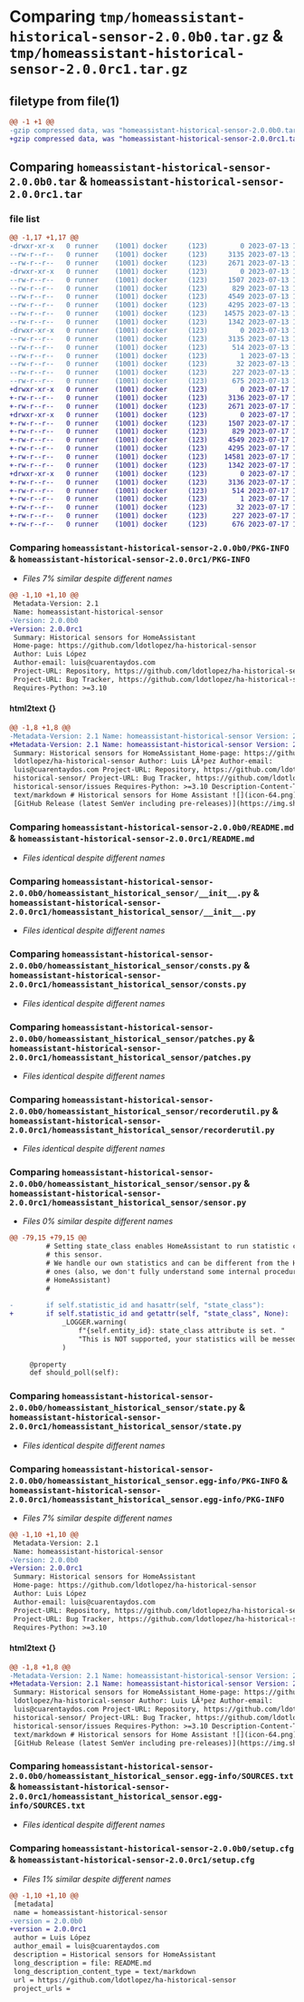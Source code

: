 # Comparing `tmp/homeassistant-historical-sensor-2.0.0b0.tar.gz` & `tmp/homeassistant-historical-sensor-2.0.0rc1.tar.gz`

## filetype from file(1)

```diff
@@ -1 +1 @@
-gzip compressed data, was "homeassistant-historical-sensor-2.0.0b0.tar", last modified: Thu Jul 13 17:04:54 2023, max compression
+gzip compressed data, was "homeassistant-historical-sensor-2.0.0rc1.tar", last modified: Mon Jul 17 15:31:58 2023, max compression
```

## Comparing `homeassistant-historical-sensor-2.0.0b0.tar` & `homeassistant-historical-sensor-2.0.0rc1.tar`

### file list

```diff
@@ -1,17 +1,17 @@
-drwxr-xr-x   0 runner    (1001) docker     (123)        0 2023-07-13 17:04:54.034500 homeassistant-historical-sensor-2.0.0b0/
--rw-r--r--   0 runner    (1001) docker     (123)     3135 2023-07-13 17:04:54.034500 homeassistant-historical-sensor-2.0.0b0/PKG-INFO
--rw-r--r--   0 runner    (1001) docker     (123)     2671 2023-07-13 17:04:42.000000 homeassistant-historical-sensor-2.0.0b0/README.md
-drwxr-xr-x   0 runner    (1001) docker     (123)        0 2023-07-13 17:04:54.034500 homeassistant-historical-sensor-2.0.0b0/homeassistant_historical_sensor/
--rw-r--r--   0 runner    (1001) docker     (123)     1507 2023-07-13 17:04:42.000000 homeassistant-historical-sensor-2.0.0b0/homeassistant_historical_sensor/__init__.py
--rw-r--r--   0 runner    (1001) docker     (123)      829 2023-07-13 17:04:42.000000 homeassistant-historical-sensor-2.0.0b0/homeassistant_historical_sensor/consts.py
--rw-r--r--   0 runner    (1001) docker     (123)     4549 2023-07-13 17:04:42.000000 homeassistant-historical-sensor-2.0.0b0/homeassistant_historical_sensor/patches.py
--rw-r--r--   0 runner    (1001) docker     (123)     4295 2023-07-13 17:04:42.000000 homeassistant-historical-sensor-2.0.0b0/homeassistant_historical_sensor/recorderutil.py
--rw-r--r--   0 runner    (1001) docker     (123)    14575 2023-07-13 17:04:42.000000 homeassistant-historical-sensor-2.0.0b0/homeassistant_historical_sensor/sensor.py
--rw-r--r--   0 runner    (1001) docker     (123)     1342 2023-07-13 17:04:42.000000 homeassistant-historical-sensor-2.0.0b0/homeassistant_historical_sensor/state.py
-drwxr-xr-x   0 runner    (1001) docker     (123)        0 2023-07-13 17:04:54.034500 homeassistant-historical-sensor-2.0.0b0/homeassistant_historical_sensor.egg-info/
--rw-r--r--   0 runner    (1001) docker     (123)     3135 2023-07-13 17:04:54.000000 homeassistant-historical-sensor-2.0.0b0/homeassistant_historical_sensor.egg-info/PKG-INFO
--rw-r--r--   0 runner    (1001) docker     (123)      514 2023-07-13 17:04:54.000000 homeassistant-historical-sensor-2.0.0b0/homeassistant_historical_sensor.egg-info/SOURCES.txt
--rw-r--r--   0 runner    (1001) docker     (123)        1 2023-07-13 17:04:54.000000 homeassistant-historical-sensor-2.0.0b0/homeassistant_historical_sensor.egg-info/dependency_links.txt
--rw-r--r--   0 runner    (1001) docker     (123)       32 2023-07-13 17:04:54.000000 homeassistant-historical-sensor-2.0.0b0/homeassistant_historical_sensor.egg-info/top_level.txt
--rw-r--r--   0 runner    (1001) docker     (123)      227 2023-07-13 17:04:42.000000 homeassistant-historical-sensor-2.0.0b0/pyproject.toml
--rw-r--r--   0 runner    (1001) docker     (123)      675 2023-07-13 17:04:54.034500 homeassistant-historical-sensor-2.0.0b0/setup.cfg
+drwxr-xr-x   0 runner    (1001) docker     (123)        0 2023-07-17 15:31:58.910909 homeassistant-historical-sensor-2.0.0rc1/
+-rw-r--r--   0 runner    (1001) docker     (123)     3136 2023-07-17 15:31:58.910909 homeassistant-historical-sensor-2.0.0rc1/PKG-INFO
+-rw-r--r--   0 runner    (1001) docker     (123)     2671 2023-07-17 15:31:47.000000 homeassistant-historical-sensor-2.0.0rc1/README.md
+drwxr-xr-x   0 runner    (1001) docker     (123)        0 2023-07-17 15:31:58.906909 homeassistant-historical-sensor-2.0.0rc1/homeassistant_historical_sensor/
+-rw-r--r--   0 runner    (1001) docker     (123)     1507 2023-07-17 15:31:47.000000 homeassistant-historical-sensor-2.0.0rc1/homeassistant_historical_sensor/__init__.py
+-rw-r--r--   0 runner    (1001) docker     (123)      829 2023-07-17 15:31:47.000000 homeassistant-historical-sensor-2.0.0rc1/homeassistant_historical_sensor/consts.py
+-rw-r--r--   0 runner    (1001) docker     (123)     4549 2023-07-17 15:31:47.000000 homeassistant-historical-sensor-2.0.0rc1/homeassistant_historical_sensor/patches.py
+-rw-r--r--   0 runner    (1001) docker     (123)     4295 2023-07-17 15:31:47.000000 homeassistant-historical-sensor-2.0.0rc1/homeassistant_historical_sensor/recorderutil.py
+-rw-r--r--   0 runner    (1001) docker     (123)    14581 2023-07-17 15:31:47.000000 homeassistant-historical-sensor-2.0.0rc1/homeassistant_historical_sensor/sensor.py
+-rw-r--r--   0 runner    (1001) docker     (123)     1342 2023-07-17 15:31:47.000000 homeassistant-historical-sensor-2.0.0rc1/homeassistant_historical_sensor/state.py
+drwxr-xr-x   0 runner    (1001) docker     (123)        0 2023-07-17 15:31:58.910909 homeassistant-historical-sensor-2.0.0rc1/homeassistant_historical_sensor.egg-info/
+-rw-r--r--   0 runner    (1001) docker     (123)     3136 2023-07-17 15:31:58.000000 homeassistant-historical-sensor-2.0.0rc1/homeassistant_historical_sensor.egg-info/PKG-INFO
+-rw-r--r--   0 runner    (1001) docker     (123)      514 2023-07-17 15:31:58.000000 homeassistant-historical-sensor-2.0.0rc1/homeassistant_historical_sensor.egg-info/SOURCES.txt
+-rw-r--r--   0 runner    (1001) docker     (123)        1 2023-07-17 15:31:58.000000 homeassistant-historical-sensor-2.0.0rc1/homeassistant_historical_sensor.egg-info/dependency_links.txt
+-rw-r--r--   0 runner    (1001) docker     (123)       32 2023-07-17 15:31:58.000000 homeassistant-historical-sensor-2.0.0rc1/homeassistant_historical_sensor.egg-info/top_level.txt
+-rw-r--r--   0 runner    (1001) docker     (123)      227 2023-07-17 15:31:47.000000 homeassistant-historical-sensor-2.0.0rc1/pyproject.toml
+-rw-r--r--   0 runner    (1001) docker     (123)      676 2023-07-17 15:31:58.910909 homeassistant-historical-sensor-2.0.0rc1/setup.cfg
```

### Comparing `homeassistant-historical-sensor-2.0.0b0/PKG-INFO` & `homeassistant-historical-sensor-2.0.0rc1/PKG-INFO`

 * *Files 7% similar despite different names*

```diff
@@ -1,10 +1,10 @@
 Metadata-Version: 2.1
 Name: homeassistant-historical-sensor
-Version: 2.0.0b0
+Version: 2.0.0rc1
 Summary: Historical sensors for HomeAssistant
 Home-page: https://github.com/ldotlopez/ha-historical-sensor
 Author: Luis López
 Author-email: luis@cuarentaydos.com
 Project-URL: Repository, https://github.com/ldotlopez/ha-historical-sensor/
 Project-URL: Bug Tracker, https://github.com/ldotlopez/ha-historical-sensor/issues
 Requires-Python: >=3.10
```

#### html2text {}

```diff
@@ -1,8 +1,8 @@
-Metadata-Version: 2.1 Name: homeassistant-historical-sensor Version: 2.0.0b0
+Metadata-Version: 2.1 Name: homeassistant-historical-sensor Version: 2.0.0rc1
 Summary: Historical sensors for HomeAssistant Home-page: https://github.com/
 ldotlopez/ha-historical-sensor Author: Luis LÃ³pez Author-email:
 luis@cuarentaydos.com Project-URL: Repository, https://github.com/ldotlopez/ha-
 historical-sensor/ Project-URL: Bug Tracker, https://github.com/ldotlopez/ha-
 historical-sensor/issues Requires-Python: >=3.10 Description-Content-Type:
 text/markdown # Historical sensors for Home Assistant ![](icon-64.png)  !
 [GitHub Release (latest SemVer including pre-releases)](https://img.shields.io/
```

### Comparing `homeassistant-historical-sensor-2.0.0b0/README.md` & `homeassistant-historical-sensor-2.0.0rc1/README.md`

 * *Files identical despite different names*

### Comparing `homeassistant-historical-sensor-2.0.0b0/homeassistant_historical_sensor/__init__.py` & `homeassistant-historical-sensor-2.0.0rc1/homeassistant_historical_sensor/__init__.py`

 * *Files identical despite different names*

### Comparing `homeassistant-historical-sensor-2.0.0b0/homeassistant_historical_sensor/consts.py` & `homeassistant-historical-sensor-2.0.0rc1/homeassistant_historical_sensor/consts.py`

 * *Files identical despite different names*

### Comparing `homeassistant-historical-sensor-2.0.0b0/homeassistant_historical_sensor/patches.py` & `homeassistant-historical-sensor-2.0.0rc1/homeassistant_historical_sensor/patches.py`

 * *Files identical despite different names*

### Comparing `homeassistant-historical-sensor-2.0.0b0/homeassistant_historical_sensor/recorderutil.py` & `homeassistant-historical-sensor-2.0.0rc1/homeassistant_historical_sensor/recorderutil.py`

 * *Files identical despite different names*

### Comparing `homeassistant-historical-sensor-2.0.0b0/homeassistant_historical_sensor/sensor.py` & `homeassistant-historical-sensor-2.0.0rc1/homeassistant_historical_sensor/sensor.py`

 * *Files 0% similar despite different names*

```diff
@@ -79,15 +79,15 @@
         # Setting state_class enables HomeAssistant to run statistic calculations on
         # this sensor.
         # We handle our own statistics and can be different from the Home Assisstant
         # ones (also, we don't fully understand some internal procedures of
         # HomeAssistant)
         #
 
-        if self.statistic_id and hasattr(self, "state_class"):
+        if self.statistic_id and getattr(self, "state_class", None):
             _LOGGER.warning(
                 f"{self.entity_id}: state_class attribute is set. "
                 "This is NOT supported, your statistics will be messed sooner or later"
             )
 
     @property
     def should_poll(self):
```

### Comparing `homeassistant-historical-sensor-2.0.0b0/homeassistant_historical_sensor/state.py` & `homeassistant-historical-sensor-2.0.0rc1/homeassistant_historical_sensor/state.py`

 * *Files identical despite different names*

### Comparing `homeassistant-historical-sensor-2.0.0b0/homeassistant_historical_sensor.egg-info/PKG-INFO` & `homeassistant-historical-sensor-2.0.0rc1/homeassistant_historical_sensor.egg-info/PKG-INFO`

 * *Files 7% similar despite different names*

```diff
@@ -1,10 +1,10 @@
 Metadata-Version: 2.1
 Name: homeassistant-historical-sensor
-Version: 2.0.0b0
+Version: 2.0.0rc1
 Summary: Historical sensors for HomeAssistant
 Home-page: https://github.com/ldotlopez/ha-historical-sensor
 Author: Luis López
 Author-email: luis@cuarentaydos.com
 Project-URL: Repository, https://github.com/ldotlopez/ha-historical-sensor/
 Project-URL: Bug Tracker, https://github.com/ldotlopez/ha-historical-sensor/issues
 Requires-Python: >=3.10
```

#### html2text {}

```diff
@@ -1,8 +1,8 @@
-Metadata-Version: 2.1 Name: homeassistant-historical-sensor Version: 2.0.0b0
+Metadata-Version: 2.1 Name: homeassistant-historical-sensor Version: 2.0.0rc1
 Summary: Historical sensors for HomeAssistant Home-page: https://github.com/
 ldotlopez/ha-historical-sensor Author: Luis LÃ³pez Author-email:
 luis@cuarentaydos.com Project-URL: Repository, https://github.com/ldotlopez/ha-
 historical-sensor/ Project-URL: Bug Tracker, https://github.com/ldotlopez/ha-
 historical-sensor/issues Requires-Python: >=3.10 Description-Content-Type:
 text/markdown # Historical sensors for Home Assistant ![](icon-64.png)  !
 [GitHub Release (latest SemVer including pre-releases)](https://img.shields.io/
```

### Comparing `homeassistant-historical-sensor-2.0.0b0/homeassistant_historical_sensor.egg-info/SOURCES.txt` & `homeassistant-historical-sensor-2.0.0rc1/homeassistant_historical_sensor.egg-info/SOURCES.txt`

 * *Files identical despite different names*

### Comparing `homeassistant-historical-sensor-2.0.0b0/setup.cfg` & `homeassistant-historical-sensor-2.0.0rc1/setup.cfg`

 * *Files 1% similar despite different names*

```diff
@@ -1,10 +1,10 @@
 [metadata]
 name = homeassistant-historical-sensor
-version = 2.0.0b0
+version = 2.0.0rc1
 author = Luis López
 author_email = luis@cuarentaydos.com
 description = Historical sensors for HomeAssistant
 long_description = file: README.md
 long_description_content_type = text/markdown
 url = https://github.com/ldotlopez/ha-historical-sensor
 project_urls =
```

